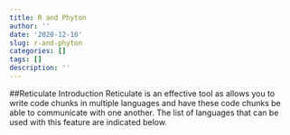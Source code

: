 ```yaml
---
title: R and Phyton
author: ''
date: '2020-12-10'
slug: r-and-phyton
categories: []
tags: []
description: ''
---
```

##Reticulate Introduction
Reticulate is an effective tool as allows you to write code chunks in multiple languages and have these code chunks be able to communicate with one another. The list of languages that can be used with this feature are indicated below.

